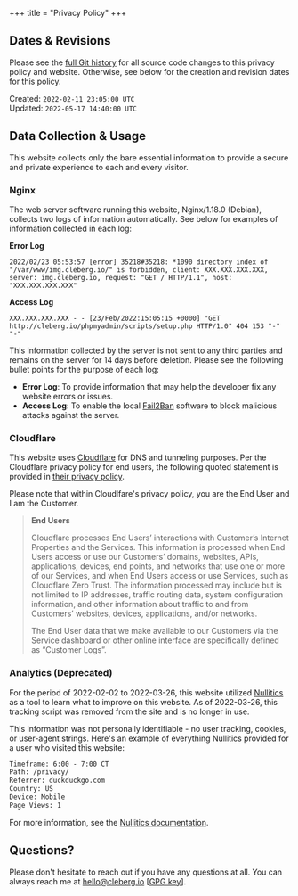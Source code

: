 +++
title = "Privacy Policy"
+++

## Dates & Revisions

Please see the
[full Git history](https://github.com/christian-cleberg/cleberg.io/commits/main)
for all source code changes to this privacy policy and website. Otherwise, see
below for the creation and revision dates for this policy.

Created: `2022-02-11 23:05:00 UTC`  
Updated: `2022-05-17 14:40:00 UTC`

## Data Collection & Usage

This website collects only the bare essential information to provide a secure
and private experience to each and every visitor.

### Nginx

The web server software running this website, Nginx/1.18.0 (Debian), collects
two logs of information automatically. See below for examples of information
collected in each log:

**Error Log**

```config
2022/02/23 05:53:57 [error] 35218#35218: *1090 directory index of "/var/www/img.cleberg.io/" is forbidden, client: XXX.XXX.XXX.XXX, server: img.cleberg.io, request: "GET / HTTP/1.1", host: "XXX.XXX.XXX.XXX"
```

**Access Log**

```config
XXX.XXX.XXX.XXX - - [23/Feb/2022:15:05:15 +0000] "GET http://cleberg.io/phpmyadmin/scripts/setup.php HTTP/1.0" 404 153 "-" "-"
```

This information collected by the server is not sent to any third parties and
remains on the server for 14 days before deletion. Please see the following
bullet points for the purpose of each log:

-   **Error Log**: To provide information that may help the developer fix any
    website errors or issues.
-   **Access Log**: To enable the local [Fail2Ban](https://www.fail2ban.org)
    software to block malicious attacks against the server.

### Cloudflare

This website uses [Cloudflare](https://www.cloudflare.com) for DNS and tunneling
purposes. Per the Cloudflare privacy policy for end users, the following quoted
statement is provided in
[their privacy policy](https://www.cloudflare.com/privacypolicy/).

Please note that within Cloudlfare's privacy policy, you are the End User and I
am the Customer.

> **End Users**
>
> Cloudflare processes End Users’ interactions with Customer’s Internet
> Properties and the Services. This information is processed when End Users
> access or use our Customers’ domains, websites, APIs, applications, devices,
> end points, and networks that use one or more of our Services, and when End
> Users access or use Services, such as Cloudflare Zero Trust. The information
> processed may include but is not limited to IP addresses, traffic routing
> data, system configuration information, and other information about traffic to
> and from Customers’ websites, devices, applications, and/or networks.
>
> The End User data that we make available to our Customers via the Service
> dashboard or other online interface are specifically defined as “Customer
> Logs”.

### Analytics (Deprecated)

For the period of 2022-02-02 to 2022-03-26, this website utilized
[Nullitics](https://nullitics.com) as a tool to learn what to improve on this
website. As of 2022-03-26, this tracking script was removed from the site and is
no longer in use.

This information was not personally identifiable - no user tracking, cookies, or
user-agent strings. Here's an example of everything Nullitics provided for a
user who visited this website:

```txt
Timeframe: 6:00 - 7:00 CT
Path: /privacy/
Referrer: duckduckgo.com
Country: US
Device: Mobile
Page Views: 1
```

For more information, see the
[Nullitics documentation](https://nullitics.com/docs/#/privacy).

## Questions?

Please don't hesitate to reach out if you have any questions at all. You can
always reach me at [hello@cleberg.io](mailto:hello@cleberg.io)
[[GPG key](https://cleberg.io/gpg_key.txt)].
